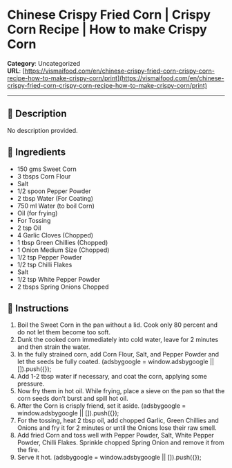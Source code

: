 # Chinese Crispy Fried Corn | Crispy Corn Recipe | How to make Crispy Corn

**Category**: Uncategorized  
**URL**: [https://vismaifood.com/en/chinese-crispy-fried-corn-crispy-corn-recipe-how-to-make-crispy-corn/print](https://vismaifood.com/en/chinese-crispy-fried-corn-crispy-corn-recipe-how-to-make-crispy-corn/print)  


---

## 📝 Description
No description provided.



## 🧂 Ingredients
- 150 gms Sweet Corn
- 3 tbsps Corn Flour
- Salt
- 1/2 spoon Pepper Powder
- 2 tbsp Water (For Coating)
- 750 ml Water (to boil Corn)
- Oil (for frying)
- For Tossing
- 2 tsp Oil
- 4 Garlic Cloves (Chopped)
- 1 tbsp Green Chillies (Chopped)
- 1 Onion Medium Size (Chopped)
- 1/2 tsp Pepper Powder
- 1/2 tsp Chilli Flakes
- Salt
- 1/2 tsp White Pepper Powder
- 2 tbsps Spring Onions Chopped

## 🍳 Instructions
1. Boil the Sweet Corn in the pan without a lid. Cook only 80 percent and do not let them become too soft.
2. Dunk the cooked corn immediately into cold water, leave for 2 minutes and then strain the water.
3. In the fully strained corn, add Corn Flour, Salt, and Pepper Powder and let the seeds be fully coated. (adsbygoogle = window.adsbygoogle || []).push({});
4. Add 1-2 tbsp water if necessary, and coat the corn, applying some pressure.
5. Now fry them in hot oil. While frying, place a sieve on the pan so that the corn seeds don’t burst and spill hot oil.
6. After the Corn is crisply friend, set it aside. (adsbygoogle = window.adsbygoogle || []).push({});
7. For the tossing, heat 2 tbsp oil, add chopped Garlic, Green Chillies and Onions and fry it for 2 minutes or until the Onions lose their raw smell.
8. Add fried Corn and toss well with Pepper Powder, Salt, White Pepper Powder, Chilli Flakes. Sprinkle chopped Spring Onion and remove it from the fire.
9. Serve it hot. (adsbygoogle = window.adsbygoogle || []).push({});


